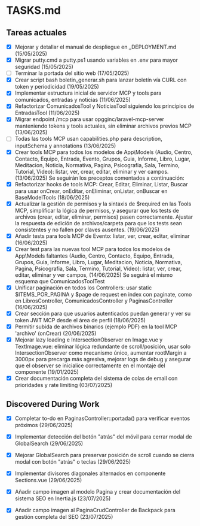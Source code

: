 # TASKS.md

## Tareas actuales
- [x] Mejorar y detallar el manual de despliegue en _DEPLOYMENT.md (15/05/2025)
- [x] Migrar putty.cmd a putty.ps1 usando variables en .env para mayor seguridad (15/05/2025)
- [ ] Terminar la portada del sitio web (17/05/2025)
- [x] Crear script bash boletin_generar.sh para lanzar boletín vía CURL con token y periodicidad (19/05/2025)
- [x] Implementar estructura inicial de servidor MCP y tools para comunicados, entradas y noticias (11/06/2025)
- [x] Refactorizar ComunicadosTool y NoticiasTool siguiendo los principios de EntradasTool (11/06/2025)
- [x] Migrar endpoint /mcp para usar opgginc/laravel-mcp-server manteniendo tokens y tools actuales, sin eliminar archivos previos MCP (13/06/2025)
- [ ] Todas las tools MCP usan capabilities.php para description, inputSchema y annotations (13/06/2025)
- [x] Crear tools MCP para todos los modelos de App\Models (Audio, Centro, Contacto, Equipo, Entrada, Evento, Grupos, Guia, Informe, Libro, Lugar, Meditacion, Noticia, Normativa, Pagina, Psicografia, Sala, Termino, Tutorial, Video): listar, ver, crear, editar, eliminar y ver campos. (13/06/2025) Se seguirán los preceptos comentados a continuación:
- [x] Refactorizar hooks de tools MCP: Crear, Editar, Eliminar, Listar, Buscar para usar onCrear, onEditar, onEliminar, onListar, onBuscar en BaseModelTools (18/06/2025)
- [x] Actualizar la gestión de permisos y la sintaxis de $required en las Tools MCP, simplificar la lógica de permisos, y asegurar que los tests de archivos (crear, editar, eliminar, permisos) pasen correctamente. Ajustar la respuesta de edición de archivos/carpeta para que los tests sean consistentes y no fallen por claves ausentes. (19/06/2025)
- [x] Añadir tests para tools MCP de Evento: listar, ver, crear, editar, eliminar (16/06/2025)
- [x] Crear test para las nuevas tool MCP para todos los modelos de App\Models faltantes (Audio, Centro, Contacto, Equipo, Entrada, Grupos, Guia, Informe, Libro, Lugar, Meditacion, Noticia, Normativa, Pagina, Psicografia, Sala, Termino, Tutorial, Video): listar, ver, crear, editar, eliminar y ver campos,  (14/06/2025) Se seguirá el mismo esquema que ComunicadosToolTest
- [x] Unificar paginación en todos los Controllers: usar static $ITEMS_POR_PAGINA y $page de request en index con paginate, como en LibrosController, ComunicadosController y PaginasController (16/06/2025)
- [x] Crear sección para que usuarios autenticados puedan generar y ver su token JWT MCP desde el área de perfil (18/06/2025)
- [x] Permitir subida de archivos binarios (ejemplo PDF) en la tool MCP 'archivo' (onCrear) (20/06/2025)
- [x] Mejorar lazy loading e IntersectionObserver en Image.vue y TextImage.vue: eliminar lógica redundante de scroll/posición, usar solo IntersectionObserver como mecanismo único, aumentar rootMargin a 3000px para precarga más agresiva, mejorar logs de debug y asegurar que el observer se inicialice correctamente en el montaje del componente (19/01/2025)
- [x] Crear documentación completa del sistema de colas de email con prioridades y rate limiting (03/07/2025)

## Discovered During Work
- [x] Completar to-do en PaginasController::portada() para verificar eventos próximos (29/06/2025)
- [x] Implementar detección del botón "atrás" del móvil para cerrar modal de GlobalSearch (29/06/2025)
- [x] Mejorar GlobalSearch para preservar posición de scroll cuando se cierra modal con botón "atrás" o teclas (29/06/2025)
- [x] Implementar divisores diagonales alternados en componente Sections.vue (29/06/2025)
- [x] Añadir campo imagen al modelo Pagina y crear documentación del sistema SEO en Inertia.js (23/07/2025)
- [x] Añadir campo imagen al PaginaCrudController de Backpack para gestión completa del SEO (23/07/2025)



